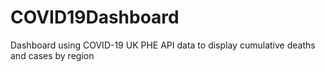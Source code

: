 # COVID19Dashboard
Dashboard using COVID-19 UK PHE API data to display cumulative deaths and cases by region
